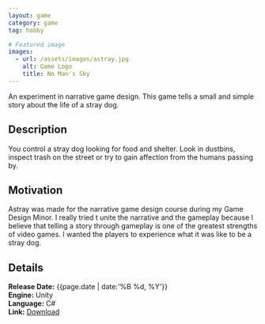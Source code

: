 ```yaml
---
layout: game
category: game
tag: hobby

# Featured image
images:
  - url: /assets/images/astray.jpg
    alt: Game Logo
    title: No Man's Sky
---
```


An experiment in narrative game design. This game tells a small and simple story about the life of a stray dog.
<!--content-->

## Description
You control a stray dog looking for food and shelter. Look in dustbins, inspect trash on the street or try to gain affection from the humans passing by.

## Motivation
Astray was made for the narrative game design course during my Game Design Minor. I really tried t unite the narrative and the gameplay because I believe that telling a story through gameplay is one of the greatest strengths of video games. I wanted the players to experience what it was like to be a stray dog.

## Details
**Release Date:** {{page.date | date:'%B %d, %Y'}}  
**Engine:** Unity  
**Language:** C#  
**Link:**  [Download](http://gamejolt.com/games/astray/120803)

